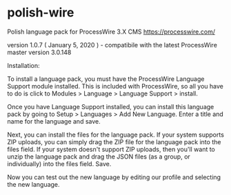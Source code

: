 # polish-wire
Polish language pack for ProcessWire 3.X CMS https://processwire.com/

version 1.0.7 ( January 5, 2020 ) - compatibile with the latest ProcessWire master version 3.0.148

Installation:

To install a language pack, you must have the ProcessWire Language Support module installed. This is included with ProcessWire, so all you have to do is click to Modules > Language > Language Support > install.

Once you have Language Support installed, you can install this language pack by going to Setup > Languages > Add New Language. Enter a title and name for the language and save.

Next, you can install the files for the language pack. If your system supports ZIP uploads, you can simply drag the ZIP file for the language pack into the files field. If your system doesn't support ZIP uploads, then you'll want to unzip the language pack and drag the JSON files (as a group, or individually) into the files field. Save.

Now you can test out the new language by editing our profile and selecting the new language.
